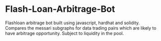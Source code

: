 # Flash-Loan-Arbitrage-Bot
Flashloan arbitrage bot built using javascript, hardhat and solidity. Compares the messari subgraphs for data trading pairs which are likely to have arbitrage opportunity. Subject to liquidity in the pool.
